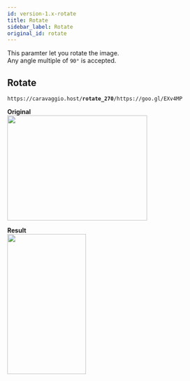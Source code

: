 ```yaml
---
id: version-1.x-rotate
title: Rotate
sidebar_label: Rotate
original_id: rotate
---
```


This paramter let you rotate the image.    
Any angle multiple of `90°` is accepted.

## Rotate

<code>https&#8203;:&#8203;//caravaggio.host/<strong>rotate_270</strong>/https&#8203;:&#8203;//goo.gl/EXv4MP</code>

**Original**     
<img width="320" height="240" src="assets/example/girls.jpeg" />

**Result**     
<img width="180" height="320" src="assets/example/rotate.jpeg" />